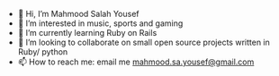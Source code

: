 - 👋 Hi, I’m Mahmood Salah Yousef
- 👀 I’m interested in music, sports and gaming
- 🌱 I’m currently learning Ruby on Rails
- 💞️ I’m looking to collaborate on small open source projects written in Ruby/ python
- 📫 How to reach me: email me mahmood.sa.yousef@gmail.com

<!---
Mahmo0odsalah/Mahmo0odsalah is a ✨ special ✨ repository because its `README.md` (this file) appears on your GitHub profile.
You can click the Preview link to take a look at your changes.
--->
